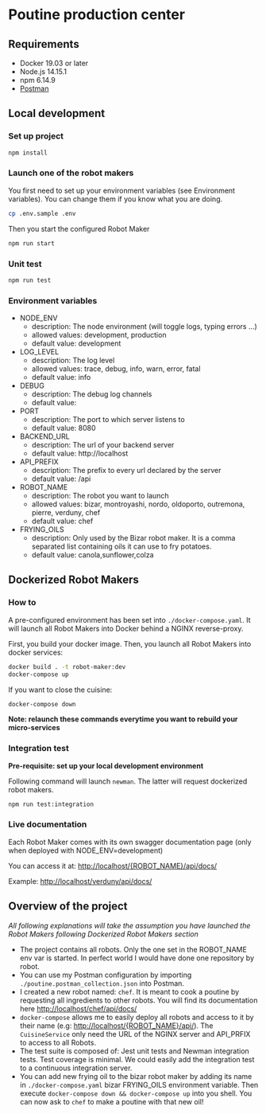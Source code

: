 # Poutine production center

## Requirements

-   Docker 19.03 or later
-   Node.js 14.15.1
-   npm 6.14.9
-   [Postman](https://www.postman.com/)

## Local development

### Set up project

```bash
npm install
```

### Launch one of the robot makers

You first need to set up your environment variables (see Environment variables). You can change them if you know what you are doing.

```bash
cp .env.sample .env
```

Then you start the configured Robot Maker

```bash
npm run start
```

### Unit test

```bash
npm run test
```

### Environment variables

-   NODE_ENV
    -   description: The node environment (will toggle logs, typing errors ...)
    -   allowed values: development, production
    -   default value: development
-   LOG_LEVEL
    -   description: The log level
    -   allowed values: trace, debug, info, warn, error, fatal
    -   default value: info
-   DEBUG
    -   description: The debug log channels
    -   default value:
-   PORT
    -   description: The port to which server listens to
    -   default value: 8080
-   BACKEND_URL
    -   description: The url of your backend server
    -   default value: http://localhost
-   API_PREFIX
    -   description: The prefix to every url declared by the server
    -   default value: /api
-   ROBOT_NAME
    -   description: The robot you want to launch
    -   allowed values: bizar, montroyashi, nordo, oldoporto, outremona, pierre, verduny, chef
    -   default value: chef
-   FRYING_OILS
    -   description: Only used by the Bizar robot maker. It is a comma separated list containing oils it can use to fry potatoes.
    -   default value: canola,sunflower,colza

## Dockerized Robot Makers

### How to

A pre-configured environment has been set into `./docker-compose.yaml`. It will launch all Robot Makers into Docker behind a NGINX reverse-proxy.

First, you build your docker image. Then, you launch all Robot Makers into docker services:

```bash
docker build . -t robot-maker:dev
docker-compose up
```

If you want to close the cuisine:

```bash
docker-compose down
```

**Note: relaunch these commands everytime you want to rebuild your micro-services**

### Integration test

**Pre-requisite: set up your local development environment**

Following command will launch `newman`. The latter will request dockerized robot makers.

```bash
npm run test:integration
```

### Live documentation

Each Robot Maker comes with its own swagger documentation page (only when deployed with NODE_ENV=development)

You can access it at: [http://localhost/{ROBOT_NAME}/api/docs/]()

Example: [http://localhost/verduny/api/docs/](http://localhost/verduny/api/docs/)

## Overview of the project

_All following explanations will take the assumption you have launched the Robot Makers following Dockerized Robot Makers section_

-   The project contains all robots. Only the one set in the ROBOT_NAME env var is started. In perfect world I would have done one repository by robot.
-   You can use my Postman configuration by importing `./poutine.postman_collection.json` into Postman.
-   I created a new robot named: `chef`. It is meant to cook a poutine by requesting all ingredients to other robots. You will find its documentation here [http://localhost/chef/api/docs/](http://localhost/chef/api/docs/)
-   `docker-compose` allows me to easily deploy all robots and access to it by their name (e.g: [http://localhost/{ROBOT_NAME}/api/]()). The `CuisineService` only need the URL of the NGINX server and API_PRFIX to access to all Robots.
-   The test suite is composed of: Jest unit tests and Newman integration tests. Test coverage is minimal. We could easily add the integration test to a continuous integration server.
-   You can add new frying oil to the bizar robot maker by adding its name in `./docker-compose.yaml` bizar FRYING_OILS environment variable. Then execute `docker-compose down && docker-compose up` into you shell. You can now ask to `chef` to make a poutine with that new oil!

